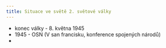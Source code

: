 ```yaml
---
title: Situace ve světě 2. světové války
---
```

- konec války - 8. května 1945
-  1945 - OSN (V san francisku, konference spojených národů)
- 